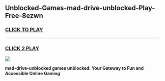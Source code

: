 
## Unblocked-Games-mad-drive-unblocked-Play-Free-8ezwn
<h3>
<a href="https://premium76.site?title=mad-drive-unblocked&ref=10A">CLICK TO PLAY</a></h3>
<hr>

<h3>
<a href="https://premium76.site?title=mad-drive-unblocked&ref=10A">CLICK 2 PLAY</a>
  
</h3>

<a href="https://premium76.site?title=mad-drive-unblocked&ref=10A"><img src="https://clearcache.store/games.png"></a>


**mad-drive-unblocked games unblocked: Your Gateway to Fun and Accessible Online Gaming**
